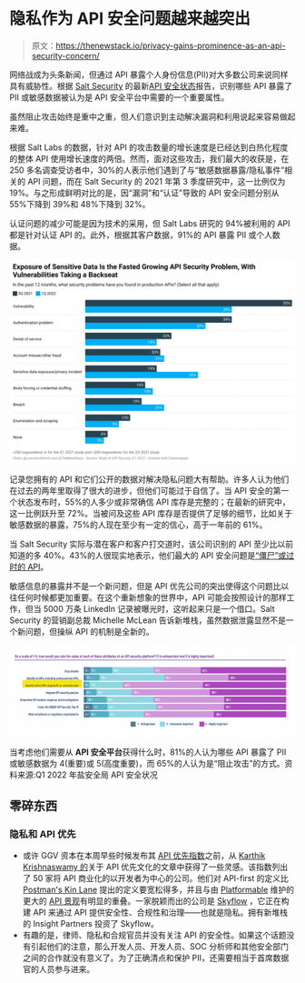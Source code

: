 # 隐私作为 API 安全问题越来越突出

> 原文：<https://thenewstack.io/privacy-gains-prominence-as-an-api-security-concern/>

网络战成为头条新闻，但通过 API 暴露个人身份信息(PII)对大多数公司来说同样具有威胁性。根据 [Salt Security](https://salt.security/) 的最新[API 安全状态](https://salt.security/api-security-trends)报告，识别哪些 API 暴露了 PII 或敏感数据被认为是 API 安全平台中需要的一个重要属性。

虽然阻止攻击始终是重中之重，但人们意识到主动解决漏洞和利用说起来容易做起来难。

根据 Salt Labs 的数据，针对 API 的攻击数量的增长速度是已经达到白热化程度的整体 API 使用增长速度的两倍。然而，面对这些攻击，我们最大的收获是，在 250 多名调查受访者中，30%的人表示他们遇到了与“敏感数据暴露/隐私事件”相关的 API 问题，而在 Salt Security 的 2021 年第 3 季度研究中，这一比例仅为 19%。与之形成鲜明对比的是，因“漏洞”和“认证”导致的 API 安全问题分别从 55%下降到 39%和 48%下降到 32%。

认证问题的减少可能是因为技术的采用，但 Salt Labs 研究的 94%被利用的 API 都是针对认证 API 的。此外，根据其客户数据，91%的 API 暴露 PII 或个人数据。

![Vulnerability Breach Sensitive data exposure/privacy incident Authentication problem Denial of service Account misuse/other fraud Brute forcing or credential stuffing Enumeration and scraping](img/293fb85a275b6aba10d60559dcce5366.png)

记录您拥有的 API 和它们公开的数据对解决隐私问题大有帮助。许多人认为他们在过去的两年里取得了很大的进步，但他们可能过于自信了。当 API 安全的第一个状态发布时，55%的人多少或非常确信 API 库存是完整的；在最新的研究中，这一比例跃升至 72%。当被问及这些 API 库存是否提供了足够的细节，比如关于敏感数据的暴露，75%的人现在至少有一定的信心，高于一年前的 61%。

当 Salt Security 实际与潜在客户和客户打交道时，该公司识别的 API 至少比以前知道的多 40%。43%的人很现实地表示，他们最大的 API 安全问题是[“僵尸”或过时的 API](https://thenewstack.io/shadow-zombie-and-misconfigured-apis-are-a-security-issue/)。

敏感信息的暴露并不是一个新问题，但是 API 优先公司的突出使得这个问题比以往任何时候都更加重要。在这个重新想象的世界中，API 可能会按照设计的那样工作，但当 5000 万条 LinkedIn 记录被曝光时，这听起来只是一个借口。Salt Security 的营销副总裁 Michelle McLean 告诉新堆栈，虽然数据泄露显然不是一个新问题，但操纵 API 的机制是全新的。

![Stop attacks Identify all APIs, including undocumented APIs Identify which APIs expose PII or sensitive data Improve API security posture Streamline API incident response and investigations Cover the OWASP API Security Top 10 Meet compliance or regulatory requirements](img/78199500d6d1922cb02b3580fbdb809d.png)

当考虑他们需要从 **API 安全平台**获得什么时，81%的人认为哪些 API 暴露了 PII 或敏感数据为 4(重要)或 5(高度重要)，而 65%的人认为是“阻止攻击”的方式。资料来源:Q1 2022 年盐安全局 API 安全状况

## 零碎东西

### 隐私和 API 优先

*   或许 GGV 资本在本周早些时候发布其 [API 优先指数](https://www.apifirstindex.com/)之前，从 [Karthik Krishnaswamy 的](https://thenewstack.io/author/karthik-krishnaswamy/ "Posts by Karthik Krishnaswamy")关于 API 优先文化的文章中获得了一些灵感。该指数列出了 50 家将 API 商业化的以开发者为中心的公司。他们对 API-first 的定义比 [Postman's Kin Lane](https://blog.postman.com/what-is-an-api-first-company/) 提出的定义要宽松得多，并且与由 [Platformable](https://platformable.com/api-landscape-measuring-the-value-generated-by-api-tools-and-consultants-as-ecosystem-enablers) 维护的更大的 [API 景观](https://apilandscape.apiscene.io/)有明显的重叠。一家脱颖而出的公司是 [Skyflow](https://www.skyflow.com/company) ，它正在构建 API 来通过 API 提供安全性、合规性和治理——也就是隐私。拥有新堆栈的 Insight Partners 投资了 Skyflow。
*   有趣的是，律师、隐私和合规官员并没有关注 API 的安全性。如果这个话题没有引起他们的注意，那么开发人员、开发人员、SOC 分析师和其他安全部门之间的合作就没有意义了。为了正确清点和保护 PII，还需要相当于首席数据官的人员参与进来。

<svg xmlns:xlink="http://www.w3.org/1999/xlink" viewBox="0 0 68 31" version="1.1"><title>Group</title> <desc>Created with Sketch.</desc></svg>